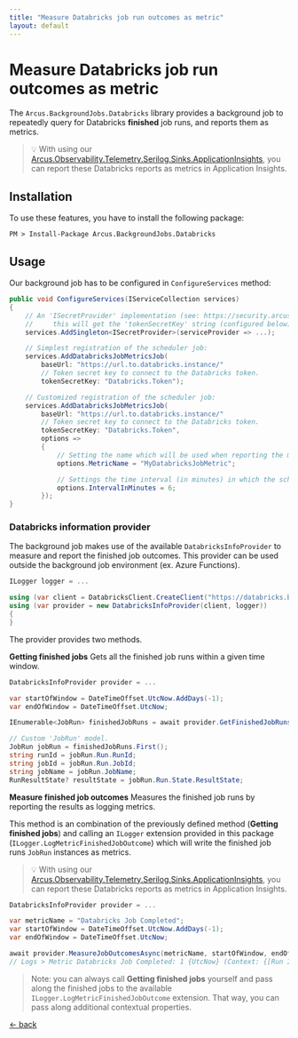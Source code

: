 ```yaml
---
title: "Measure Databricks job run outcomes as metric"
layout: default
---
```


# Measure Databricks job run outcomes as metric

The `Arcus.BackgroundJobs.Databricks` library provides a background job to repeatedly query for Databricks **finished** job runs, and reports them as metrics.

> :bulb: With using our [Arcus.Observability.Telemetry.Serilog.Sinks.ApplicationInsights](https://www.nuget.org/packages/Arcus.Observability.Telemetry.Serilog.Sinks.ApplicationInsights/), you can report these Databricks reports as metrics in Application Insights.

## Installation

To use these features, you have to install the following package:

```shell
PM > Install-Package Arcus.BackgroundJobs.Databricks
```

## Usage

Our background job has to be configured in `ConfigureServices` method:

```csharp
public void ConfigureServices(IServiceCollection services)
{
    // An 'ISecretProvider' implementation (see: https://security.arcus-azure.net/) to access the Azure Service Bus Topic resource;
    //     this will get the 'tokenSecretKey' string (configured below) and has to retrieve the connection token for the Databricks instance.
    services.AddSingleton<ISecretProvider>(serviceProvider => ...);

    // Simplest registration of the scheduler job:
    services.AddDatabricksJobMetricsJob(
        baseUrl: "https://url.to.databricks.instance/" 
        // Token secret key to connect to the Databricks token.
        tokenSecretKey: "Databricks.Token");

    // Customized registration of the scheduler job:
    services.AddDatabricksJobMetricsJob(
        baseUrl: "https://url.to.databricks.instance/" 
        // Token secret key to connect to the Databricks token.
        tokenSecretKey: "Databricks.Token",
        options =>
        {
            // Setting the name which will be used when reporting the metric for finished Databricks job runs (default: "Databricks Job Completed").
            options.MetricName = "MyDatabricksJobMetric";

            // Settings the time interval (in minutes) in which the scheduler job should run (default: 5 minutes). 
            options.IntervalInMinutes = 6;
        });
}
```

### Databricks information provider

The background job makes use of the available `DatabricksInfoProvider` to measure and report the finished job outcomes.
This provider can be used outside the background job environment (ex. Azure Functions).

```csharp
ILogger logger = ...

using (var client = DatabricksClient.CreateClient("https://databricks.base.url", "security.token"))
using (var provider = new DatabricksInfoProvider(client, logger))
{
}
```

The provider provides two methods.

**Getting finished jobs**
Gets all the finished job runs within a given time window.

```csharp
DatabricksInfoProvider provider = ...

var startOfWindow = DateTimeOffset.UtcNow.AddDays(-1);
var endOfWindow = DateTimeOffset.UtcNow;

IEnumerable<JobRun> finishedJobRuns = await provider.GetFinishedJobRunsAsync(startOfWindow, endOfWindow);

// Custom 'JobRun' model.
JobRun jobRun = finishedJobRuns.First();
string runId = jobRun.Run.RunId;
string jobId = jobRun.Run.JobId;
string jobName = jobRun.JobName;
RunResultState? resultState = jobRun.Run.State.ResultState;
```

**Measure finished job outcomes**
Measures the finished job runs by reporting the results as logging metrics.

This method is an combination of the previously defined method (**Getting finished jobs**) and calling an `ILogger` extension provided in this package (`ILogger.LogMetricFinishedJobOutcome`) which will write the finished job runs `JobRun` instances as metrics.

> :bulb: With using our [Arcus.Observability.Telemetry.Serilog.Sinks.ApplicationInsights](https://www.nuget.org/packages/Arcus.Observability.Telemetry.Serilog.Sinks.ApplicationInsights/), you can report these Databricks reports as metrics in Application Insights.

```csharp
DatabricksInfoProvider provider = ...

var metricName = "Databricks Job Completed";
var startOfWindow = DateTimeOffset.UtcNow.AddDays(-1);
var endOfWindow = DateTimeOffset.UtcNow;

await provider.MeasureJobOutcomesAsync(metricName, startOfWindow, endOfWindow);
// Logs > Metric Databricks Job Completed: 1 {UtcNow} (Context: {[Run Id] = my.run.id, [Job Id] = my.job.id, [Job Name] = my.job.name, [Outcome] = Success})
```

> Note: you can always call **Getting finished jobs** yourself and pass along the finished jobs to the available `ILogger.LogMetricFinishedJobOutcome` extension. 
> That way, you can pass along additional contextual properties.

[&larr; back](/)